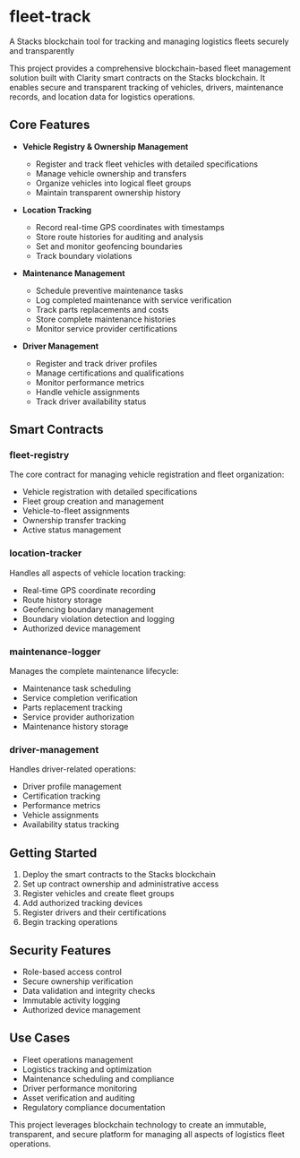 # fleet-track

A Stacks blockchain tool for tracking and managing logistics fleets securely and transparently

This project provides a comprehensive blockchain-based fleet management solution built with Clarity smart contracts on the Stacks blockchain. It enables secure and transparent tracking of vehicles, drivers, maintenance records, and location data for logistics operations.

## Core Features

- **Vehicle Registry & Ownership Management**
  - Register and track fleet vehicles with detailed specifications
  - Manage vehicle ownership and transfers
  - Organize vehicles into logical fleet groups
  - Maintain transparent ownership history

- **Location Tracking**
  - Record real-time GPS coordinates with timestamps
  - Store route histories for auditing and analysis
  - Set and monitor geofencing boundaries
  - Track boundary violations

- **Maintenance Management**
  - Schedule preventive maintenance tasks
  - Log completed maintenance with service verification
  - Track parts replacements and costs
  - Store complete maintenance histories
  - Monitor service provider certifications

- **Driver Management**
  - Register and track driver profiles
  - Manage certifications and qualifications
  - Monitor performance metrics
  - Handle vehicle assignments
  - Track driver availability status

## Smart Contracts

### fleet-registry
The core contract for managing vehicle registration and fleet organization:
- Vehicle registration with detailed specifications
- Fleet group creation and management
- Vehicle-to-fleet assignments
- Ownership transfer tracking
- Active status management

### location-tracker
Handles all aspects of vehicle location tracking:
- Real-time GPS coordinate recording
- Route history storage
- Geofencing boundary management
- Boundary violation detection and logging
- Authorized device management

### maintenance-logger
Manages the complete maintenance lifecycle:
- Maintenance task scheduling
- Service completion verification
- Parts replacement tracking
- Service provider authorization
- Maintenance history storage

### driver-management
Handles driver-related operations:
- Driver profile management
- Certification tracking
- Performance metrics
- Vehicle assignments
- Availability status tracking

## Getting Started

1. Deploy the smart contracts to the Stacks blockchain
2. Set up contract ownership and administrative access
3. Register vehicles and create fleet groups
4. Add authorized tracking devices
5. Register drivers and their certifications
6. Begin tracking operations

## Security Features

- Role-based access control
- Secure ownership verification
- Data validation and integrity checks
- Immutable activity logging
- Authorized device management

## Use Cases

- Fleet operations management
- Logistics tracking and optimization
- Maintenance scheduling and compliance
- Driver performance monitoring
- Asset verification and auditing
- Regulatory compliance documentation

This project leverages blockchain technology to create an immutable, transparent, and secure platform for managing all aspects of logistics fleet operations.